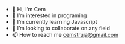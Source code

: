 - 👋 Hi, I’m Cem
- 👀 I’m interested in programing
- 🌱 I’m currently learning Javascript
- 💞️ I’m looking to collaborate on any field
- 📫 How to reach me cemstruja@gmail.com
